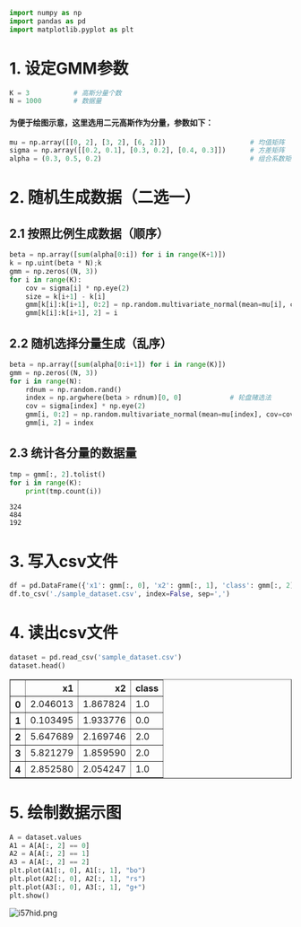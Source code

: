 

```python
import numpy as np
import pandas as pd
import matplotlib.pyplot as plt
```

# 1. 设定GMM参数


```python
K = 3           # 高斯分量个数
N = 1000        # 数据量
```

#### 为便于绘图示意，这里选用二元高斯作为分量，参数如下：


```python
mu = np.array([[0, 2], [3, 2], [6, 2]])                     # 均值矩阵
sigma = np.array([[0.2, 0.1], [0.3, 0.2], [0.4, 0.3]])      # 方差矩阵
alpha = (0.3, 0.5, 0.2)                                     # 组合系数矩阵，和必须是1
```

# 2. 随机生成数据（二选一）

## 2.1 按照比例生成数据（顺序）


```python
beta = np.array([sum(alpha[0:i]) for i in range(K+1)])
k = np.uint(beta * N);k
gmm = np.zeros((N, 3))
for i in range(K):
    cov = sigma[i] * np.eye(2)
    size = k[i+1] - k[i]
    gmm[k[i]:k[i+1], 0:2] = np.random.multivariate_normal(mean=mu[i], cov=cov, size=size)
    gmm[k[i]:k[i+1], 2] = i
```

## 2.2 随机选择分量生成（乱序）


```python
beta = np.array([sum(alpha[0:i+1]) for i in range(K)])
gmm = np.zeros((N, 3))
for i in range(N):
    rdnum = np.random.rand()
    index = np.argwhere(beta > rdnum)[0, 0]            # 轮盘赌选法
    cov = sigma[index] * np.eye(2)
    gmm[i, 0:2] = np.random.multivariate_normal(mean=mu[index], cov=cov)
    gmm[i, 2] = index
```

## 2.3 统计各分量的数据量


```python
tmp = gmm[:, 2].tolist()
for i in range(K):
    print(tmp.count(i))
```

    324
    484
    192


# 3. 写入csv文件


```python
df = pd.DataFrame({'x1': gmm[:, 0], 'x2': gmm[:, 1], 'class': gmm[:, 2]})
df.to_csv('./sample_dataset.csv', index=False, sep=',')
```

# 4. 读出csv文件


```python
dataset = pd.read_csv('sample_dataset.csv')
dataset.head()
```




<div>
<style scoped>
    .dataframe tbody tr th:only-of-type {
        vertical-align: middle;
    }

    .dataframe tbody tr th {
        vertical-align: top;
    }

    .dataframe thead th {
        text-align: right;
    }
</style>
<table border="1" class="dataframe">
  <thead>
    <tr style="text-align: right;">
      <th></th>
      <th>x1</th>
      <th>x2</th>
      <th>class</th>
    </tr>
  </thead>
  <tbody>
    <tr>
      <th>0</th>
      <td>2.046013</td>
      <td>1.867824</td>
      <td>1.0</td>
    </tr>
    <tr>
      <th>1</th>
      <td>0.103495</td>
      <td>1.933776</td>
      <td>0.0</td>
    </tr>
    <tr>
      <th>2</th>
      <td>5.647689</td>
      <td>2.169746</td>
      <td>2.0</td>
    </tr>
    <tr>
      <th>3</th>
      <td>5.821279</td>
      <td>1.859590</td>
      <td>2.0</td>
    </tr>
    <tr>
      <th>4</th>
      <td>2.852580</td>
      <td>2.054247</td>
      <td>1.0</td>
    </tr>
  </tbody>
</table>
</div>



# 5. 绘制数据示图


```python
A = dataset.values
A1 = A[A[:, 2] == 0]
A2 = A[A[:, 2] == 1]
A3 = A[A[:, 2] == 2]
plt.plot(A1[:, 0], A1[:, 1], "bo")
plt.plot(A2[:, 0], A2[:, 1], "rs")
plt.plot(A3[:, 0], A3[:, 1], "g+")
plt.show()
```

![i57hid.png](https://s1.ax1x.com/2018/11/04/i57hid.png)

